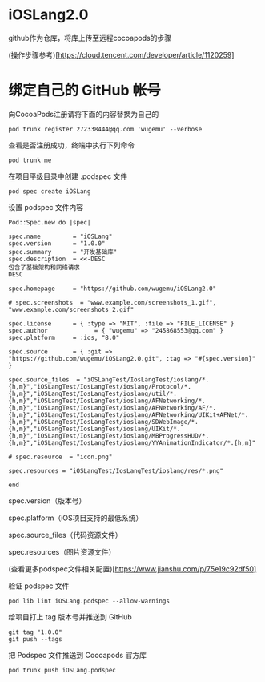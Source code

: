 # iOSLang2.0
github作为仓库，将库上传至远程cocoapods的步骤

(操作步骤参考)[https://cloud.tencent.com/developer/article/1120259]

# 绑定自己的 GitHub 帐号

向CocoaPods注册请将下面的内容替换为自己的

    pod trunk register 272338444@qq.com 'wugemu' --verbose
    
查看是否注册成功，终端中执行下列命令

    pod trunk me
    
在项目平级目录中创建 .podspec 文件

    pod spec create iOSLang
    
设置 podspec 文件内容
    
    Pod::Spec.new do |spec|
    
    spec.name         = "iOSLang" 
    spec.version      = "1.0.0" 
    spec.summary      = "开发基础库"
    spec.description  = <<-DESC
    包含了基础架构和网络请求
    DESC
    
    spec.homepage     = "https://github.com/wugemu/iOSLang2.0"
    
    # spec.screenshots  = "www.example.com/screenshots_1.gif", "www.example.com/screenshots_2.gif"
    
    spec.license      = { :type => "MIT", :file => "FILE_LICENSE" }
    spec.author             = { "wugemu" => "245868553@qq.com" }
    spec.platform     = :ios, "8.0"
    
    spec.source       = { :git => "https://github.com/wugemu/iOSLang2.0.git", :tag => "#{spec.version}" }
    
    spec.source_files  = "iOSLangTest/IosLangTest/ioslang/*.{h,m}","iOSLangTest/IosLangTest/ioslang/Protocol/*.{h,m}","iOSLangTest/IosLangTest/ioslang/util/*.{h,m}","iOSLangTest/IosLangTest/ioslang/AFNetworking/*.{h,m}","iOSLangTest/IosLangTest/ioslang/AFNetworking/AF/*.{h,m}","iOSLangTest/IosLangTest/ioslang/AFNetworking/UIKit+AFNet/*.{h,m}","iOSLangTest/IosLangTest/ioslang/SDWebImage/*.{h,m}","iOSLangTest/IosLangTest/ioslang/UIKit/*.{h,m}","iOSLangTest/IosLangTest/ioslang/MBProgressHUD/*.{h,m}","iOSLangTest/IosLangTest/ioslang/YYAnimationIndicator/*.{h,m}"
    
    # spec.resource  = "icon.png"
    
    spec.resources = "iOSLangTest/IosLangTest/ioslang/res/*.png"
    
    end
    
spec.version（版本号）

spec.platform（iOS项目支持的最低系统）

spec.source_files（代码资源文件）

spec.resources（图片资源文件）

(查看更多podspec文件相关配置)[https://www.jianshu.com/p/75e19c92df50]

验证 podspec 文件

    pod lib lint iOSLang.podspec --allow-warnings
    
给项目打上 tag 版本号并推送到 GitHub
    
    git tag "1.0.0"
    git push --tags
    
把 Podspec 文件推送到 Cocoapods 官方库
    
    pod trunk push iOSLang.podspec
    
    
    
    
